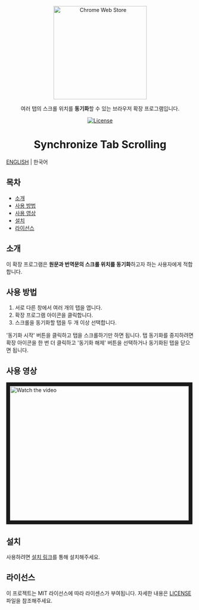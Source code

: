 <p align="center">
  <a href="https://chromewebstore.google.com/detail/synchronize-tab-scrolling/phceoocamipnafpgnchbfhkdlbleeafc" target="_blank" rel="noreferrer noopener">
    <img width="250" src="https://github.com/jaem1n207/synchronize-tab-scrolling/assets/50766847/ec9b53f7-b8b7-46fe-9b0f-bf08b38cb940" alt="Chrome Web Store" />
  <a />
</p>
<p align="center">여러 탭의 스크롤 위치를 <strong>동기화</strong>할 수 있는 브라우저 확장 프로그램입니다.</p>
<p align="center"><a href="https://github.com/jaem1n207/synchronize-tab-scrolling/blob/main/LICENSE"><img src="https://img.shields.io/badge/license-MIT-blue.svg" alt="License" /></a></p>
<h1 align="center">Synchronize Tab Scrolling</h2>

[ENGLISH](./README.md) | 한국어

## 목차

- [소개](#intro)
- [사용 방법](#usage)
- [사용 영상](#youtubevideolink)
- [설치](#installation)
- [라이선스](#license)

## 소개 <a name="intro"></a>

이 확장 프로그램은 **원문과 번역문의 스크롤 위치를 동기화**하고자 하는 사용자에게 적합합니다.

## 사용 방법 <a name="usage"></a>

1. 서로 다른 창에서 여러 개의 탭을 엽니다.
2. 확장 프로그램 아이콘을 클릭합니다.
3. 스크롤을 동기화할 탭을 두 개 이상 선택합니다.

'동기화 시작' 버튼을 클릭하고 탭을 스크롤하기만 하면 됩니다. 탭 동기화를 중지하려면 확장 아이콘을 한 번 더 클릭하고 '동기화 해제' 버튼을 선택하거나 동기화된 탭을 닫으면 됩니다.

## 사용 영상 <a name="youtubevideolink"></a>

<a target="_blank" rel="noreferrer noopener" href="https://www.youtube.com/watch?v=DxFYu6XHGJY&ab_channel=%EC%9D%B4%EC%9E%AC%EB%AF%BC">
 <img src="https://img.youtube.com/vi/DxFYu6XHGJY/0.jpg" alt="Watch the video" width="480" height="360" border="10" title="Synchronize Tab Scrolling Promotion - 클릭하여 시청해보세요!" />
</a>

## 설치 <a name="installation"></a>

사용하려면 [설치 링크](https://chromewebstore.google.com/detail/synchronize-tab-scrolling/phceoocamipnafpgnchbfhkdlbleeafc)를 통해 설치해주세요.

## 라이선스 <a name="license"></a>

이 프로젝트는 MIT 라이선스에 따라 라이센스가 부여됩니다. 자세한 내용은 [LICENSE](./LICENSE) 파일을 참조해주세요.
